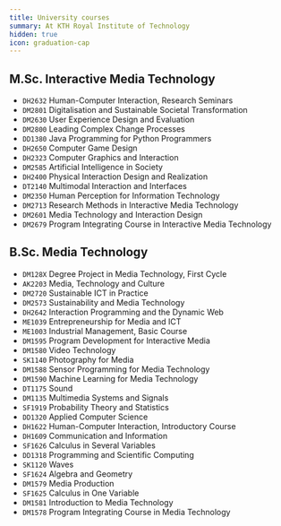 ```yaml
---
title: University courses
summary: At KTH Royal Institute of Technology
hidden: true
icon: graduation-cap
---
```


## M.Sc. Interactive Media Technology

- `DH2632` Human-Computer Interaction, Research Seminars
- `DM2801` Digitalisation and Sustainable Societal Transformation
- `DM2630` User Experience Design and Evaluation
- `DM2800` Leading Complex Change Processes
- `DD1380` Java Programming for Python Programmers
- `DH2650` Computer Game Design
- `DH2323` Computer Graphics and Interaction
- `DM2585` Artificial Intelligence in Society
- `DH2400` Physical Interaction Design and Realization
- `DT2140` Multimodal Interaction and Interfaces
- `DM2350` Human Perception for Information Technology
- `DM2713` Research Methods in Interactive Media Technology
- `DM2601` Media Technology and Interaction Design
- `DM2679` Program Integrating Course in Interactive Media Technology

## B.Sc. Media Technology

- `DM128X` Degree Project in Media Technology, First Cycle
- `AK2203` Media, Technology and Culture
- `DM2720` Sustainable ICT in Practice
- `DM2573` Sustainability and Media Technology
- `DH2642` Interaction Programming and the Dynamic Web
- `ME1039` Entrepreneurship for Media and ICT
- `ME1003` Industrial Management, Basic Course
- `DM1595` Program Development for Interactive Media
- `DM1580` Video Technology
- `SK1140` Photography for Media
- `DM1588` Sensor Programming for Media Technology
- `DM1590` Machine Learning for Media Technology
- `DT1175` Sound
- `DM1135` Multimedia Systems and Signals
- `SF1919` Probability Theory and Statistics
- `DD1320` Applied Computer Science
- `DH1622` Human-Computer Interaction, Introductory Course
- `DH1609` Communication and Information
- `SF1626` Calculus in Several Variables
- `DD1318` Programming and Scientific Computing
- `SK1120` Waves
- `SF1624` Algebra and Geometry
- `DM1579` Media Production
- `SF1625` Calculus in One Variable
- `DM1581` Introduction to Media Technology
- `DM1578` Program Integrating Course in Media Technology

